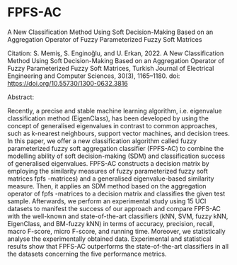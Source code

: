 # FPFS-AC
A New Classification Method Using Soft Decision-Making Based on an Aggregation Operator of Fuzzy Parameterized Fuzzy Soft Matrices

Citation:
S. Memiş, S. Enginoğlu, and U. Erkan, 2022. A New Classification Method Using Soft Decision-Making Based on an Aggregation Operator of Fuzzy 
Parameterized Fuzzy Soft Matrices, Turkish Journal of Electrical Engineering and Computer Sciences, 30(3), 1165–1180.
doi: https://doi.org/10.55730/1300-0632.3816

Abstract:

Recently, a precise and stable machine learning algorithm, i.e. eigenvalue classification method (EigenClass), has been developed by using 
the concept of generalised eigenvalues in contrast to common approaches, such as k-nearest neighbours, support vector machines, and decision trees. 
In this paper, we offer a new classification algorithm called fuzzy parameterized fuzzy soft aggregation classifier (FPFS-AC) to combine the modelling 
ability of soft decision-making (SDM) and classification success of generalised eigenvalues. FPFS-AC constructs a decision matrix by employing 
the similarity measures of fuzzy parameterized fuzzy soft matrices fpfs -matrices) and a generalised eigenvalue-based similarity measure. 
Then, it applies an SDM method based on the aggregation operator of fpfs -matrices to a decision matrix and classifies the given test sample. 
Afterwards, we perform an experimental study using 15 UCI datasets to manifest the success of our approach and compare FPFS-AC with the well-known and 
state-of-the-art classifiers (kNN, SVM, fuzzy kNN, EigenClass, and BM-fuzzy kNN) in terms of accuracy, precision, recall, macro F-score, micro F-score, 
and running time. Moreover, we statistically analyse the experimentally obtained data. Experimental and statistical results show that FPFS-AC outperforms 
the state-of-the-art classifiers in all the datasets concerning the five performance metrics.
